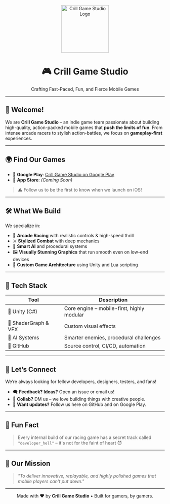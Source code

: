 <p align="center">
  <img src="https://avatars.githubusercontent.com/u/136344774?s=400&u=47f39dcb8d43932541ecd10b8cecac14f7431c8f&v=4" width="150" alt="Crill Game Studio Logo" />
</p>

<h1 align="center">🎮 Crill Game Studio</h1>
<p align="center">Crafting Fast-Paced, Fun, and Fierce Mobile Games</p>

---

## 🚀 Welcome!

We are **Crill Game Studio** – an indie game team passionate about building high-quality, action-packed mobile games that **push the limits of fun**. From intense arcade racers to stylish action-battles, we focus on **gameplay-first** experiences.

---

## 🌍 Find Our Games

- 📱 **Google Play**: [Crill Game Studio on Google Play](https://play.google.com/store/apps/dev?id=7617162782209143062&hl=en&gl=US)  
- 🍎 **App Store**: *(Coming Soon)*  

> ⚠️ Follow us to be the first to know when we launch on iOS!

---

## 🛠️ What We Build

We specialize in:

- 🏁 **Arcade Racing** with realistic controls & high-speed thrill  
- ⚔️ **Stylized Combat** with deep mechanics  
- 🤖 **Smart AI** and procedural systems  
- 🖼️ **Visually Stunning Graphics** that run smooth even on low-end devices  
- 🔧 **Custom Game Architecture** using Unity and Lua scripting

---

## 🔧 Tech Stack

| Tool | Description |
|------|-------------|
| 🧩 Unity (C#) | Core engine – mobile-first, highly modular |
| 🎨 ShaderGraph & VFX | Custom visual effects |
| 🧠 AI Systems | Smarter enemies, procedural challenges |
| 📁 GitHub | Source control, CI/CD, automation |

---

## 👥 Let’s Connect

We’re always looking for fellow developers, designers, testers, and fans!

- 🗨️ **Feedback? Ideas?** Open an issue or email us!
- 🤝 **Collab?** DM us – we love building things with creative people.
- 📣 **Want updates?** Follow us here on GitHub and on Google Play.

---

## 🧠 Fun Fact

> Every internal build of our racing game has a secret track called `"developer_hell"` – it's not for the faint of heart 😈

---

## 🎯 Our Mission

> *"To deliver innovative, replayable, and highly polished games that mobile players can't put down."*

---

<p align="center">
  Made with ❤️ by <strong>Crill Game Studio</strong> • Built for gamers, by gamers.
</p>
